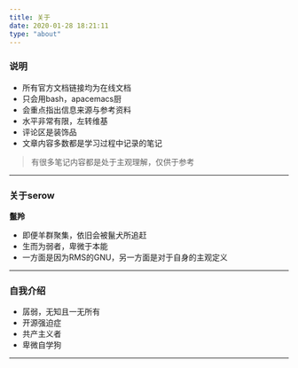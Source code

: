 ```yaml
---
title: 关于
date: 2020-01-28 18:21:11
type: "about"
---
```


### 说明

* 所有官方文档链接均为在线文档
* 只会用bash，apacemacs厨
* 会重点指出信息来源与参考资料
* 水平非常有限，左转维基
* 评论区是装饰品
* 文章内容多数都是学习过程中记录的笔记
> 有很多笔记内容都是处于主观理解，仅供于参考

---

### 关于serow

**鬣羚**

* 即便羊群聚集，依旧会被鬣犬所追赶
* 生而为弱者，卑微于本能
* 一方面是因为RMS的GNU，另一方面是对于自身的主观定义

---

### 自我介绍

* 孱弱，无知且一无所有
* 开源强迫症
* 共产主义者
* 卑微自学狗

---



